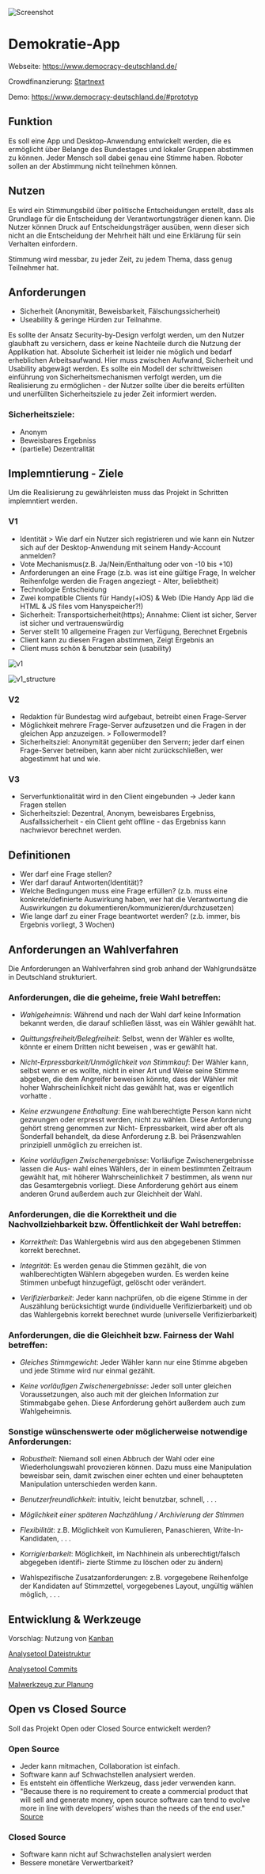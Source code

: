 

![Screenshot](https://www.democracy-deutschland.de/images/forfb2.png)

# Demokratie-App

Webseite: https://www.democracy-deutschland.de/

Crowdfinanzierung: [Startnext](https://www.startnext.com/democracy)

Demo: https://www.democracy-deutschland.de/#prototyp

## Funktion

Es soll eine App und Desktop-Anwendung entwickelt werden, die es ermöglicht über Belange des Bundestages und lokaler Gruppen abstimmen zu können. Jeder Mensch soll dabei genau eine Stimme haben. Roboter sollen an der Abstimmung nicht teilnehmen können.

## Nutzen

Es wird ein Stimmungsbild über politische Entscheidungen erstellt, dass als Grundlage für die Entscheidung der Verantwortungsträger dienen kann. Die Nutzer können Druck auf Entscheidungsträger ausüben, wenn dieser sich nicht an die Entscheidung der Mehrheit hält und eine Erklärung für sein Verhalten einfordern.

Stimmung wird messbar, zu jeder Zeit, zu jedem Thema, dass genug Teilnehmer hat.

## Anforderungen

- Sicherheit (Anonymität, Beweisbarkeit, Fälschungssicherheit)
- Useability & geringe Hürden zur Teilnahme.

Es sollte der Ansatz Security-by-Design verfolgt werden, um den Nutzer glaubhaft zu versichern, dass er keine Nachteile durch die Nutzung der Applikation hat. Absolute Sicherheit ist leider nie möglich und bedarf erheblichen Arbeitsaufwand. Hier muss zwischen Aufwand, Sicherheit und Usability abgewägt werden. Es sollte ein Modell der schrittweisen einführung von Sicherheitsmechanismen verfolgt werden, um die Realisierung zu ermöglichen - der Nutzer sollte über die bereits erfüllten und unerfüllten Sicherheitsziele zu jeder Zeit informiert werden.

### Sicherheitsziele:
- Anonym
- Beweisbares Ergebniss
- (partielle) Dezentralität

## Implemntierung - Ziele

Um die Realisierung zu gewährleisten muss das Projekt in Schritten implemntiert werden.

### V1

- Identität > Wie darf ein Nutzer sich registrieren und wie kann ein Nutzer sich auf der Desktop-Anwendung mit seinem Handy-Account anmelden?
- Vote Mechanismus(z.B. Ja/Nein/Enthaltung oder von -10 bis +10)
- Anforderungen an eine Frage (z.b. was ist eine gültige Frage, In welcher Reihenfolge werden die Fragen angeziegt - Alter, beliebtheit)
- Technologie Entscheidung
- Zwei kompatible Clients für Handy(+iOS) & Web (Die Handy App läd die HTML & JS files vom Hanyspeicher?!)
- Sicherheit: Transportsicherheit(https); Annahme: Client ist sicher, Server ist sicher und vertrauenswürdig
- Server stellt 10 allgemeine Fragen zur Verfügung, Berechnet Ergebnis
- Client kann zu diesen Fragen abstimmen, Zeigt Ergebnis an
- Client muss schön & benutzbar sein (usability)

![v1](https://github.com/demokratie-live/demokratie-app/blob/master/doc/diagram/v1.png)


![v1_structure](https://github.com/demokratie-live/demokratie-app/blob/master/doc/diagram/v1_structure.png)

### V2

 - Redaktion für Bundestag wird aufgebaut, betreibt einen Frage-Server
 - Möglichkeit mehrere Frage-Server aufzusetzen und die Fragen in der gleichen App anzuzeigen. > Followermodell?
 - Sicherheitsziel: Anonymität gegenüber den Servern; jeder darf einen Frage-Server betreiben, kann aber nicht zurückschließen, wer abgestimmt hat und wie.

### V3

 - Serverfunktionalität wird in den Client eingebunden -> Jeder kann Fragen stellen
 - Sicherheitsziel: Dezentral, Anonym, beweisbares Ergebniss, Ausfallssicherheit - ein Client geht offline - das Ergebniss kann nachwievor berechnet werden.
 
## Definitionen

 - Wer darf eine Frage stellen?
 - Wer darf darauf Antworten(Identität)?
 - Welche Bedingungen muss eine Frage erfüllen? (z.b. muss eine konkrete/definierte Auswirkung haben, wer hat die Verantwortung die Auswirkungen zu dokumentieren/kommunizieren/durchzusetzen)
 - Wie lange darf zu einer Frage beantwortet werden? (z.b. immer, bis Ergebnis vorliegt, 3 Wochen)
 
 
 
 
## Anforderungen an Wahlverfahren

  Die  Anforderungen an Wahlverfahren sind grob anhand der Wahlgrundsätze in Deutschland
  strukturiert.


### Anforderungen, die die geheime, freie Wahl betreffen:

   - *Wahlgeheimnis*: Während und nach der Wahl darf keine Information bekannt werden, die
   darauf schließen lässt, was ein Wähler gewählt hat.

   - *Quittungsfreiheit/Belegfreiheit*: Selbst, wenn der Wähler es wollte, könnte er einem Dritten nicht beweisen , was er gewählt hat.

   - *Nicht-Erpressbarkeit/Unmöglichkeit von Stimmkauf*: Der Wähler kann, selbst wenn
   er es wollte, nicht in einer Art und Weise seine Stimme abgeben, die dem Angreifer beweisen
   könnte, dass der Wähler mit hoher Wahrscheinlichkeit nicht das gewählt hat, was er eigentlich
   vorhatte .

   - *Keine erzwungene Enthaltung*: Eine wahlberechtigte Person kann nicht gezwungen oder
   erpresst werden, nicht zu wählen. Diese Anforderung gehört streng genommen zur Nicht-
   Erpressbarkeit, wird aber oft als Sonderfall behandelt, da diese Anforderung z.B. bei Präsenzwahlen prinzipiell unmöglich zu erreichen ist.

   - *Keine vorläufigen Zwischenergebnisse*: Vorläufige Zwischenergebnisse lassen die Aus-
   wahl eines Wählers, der in einem bestimmten Zeitraum gewählt hat, mit höherer Wahrscheinlichkeit 7 bestimmen, als wenn nur das Gesamtergebnis vorliegt. Diese Anforderung
   gehört aus einem anderen Grund außerdem auch zur Gleichheit der Wahl.

### Anforderungen, die die Korrektheit und die Nachvollziehbarkeit bzw. Öffentlichkeit der Wahl betreffen:

   - *Korrektheit*: Das Wahlergebnis wird aus den abgegebenen Stimmen korrekt berechnet.

   - *Integrität*: Es werden genau die Stimmen gezählt, die von wahlberechtigten Wählern abgegeben wurden. Es werden keine Stimmen unbefugt hinzugefügt, gelöscht oder verändert.

   - *Verifizierbarkeit*: Jeder kann nachprüfen, ob die eigene Stimme in der Auszählung berücksichtigt wurde (individuelle Verifizierbarkeit) und ob das Wahlergebnis korrekt berechnet
   wurde (universelle Verifizierbarkeit)

### Anforderungen, die die Gleichheit bzw. Fairness der Wahl betreffen:

   - *Gleiches Stimmgewicht*: Jeder Wähler kann nur eine Stimme abgeben und jede Stimme
   wird nur einmal gezählt. 

   - *Keine vorläufigen Zwischenergebnisse*: Jeder soll unter gleichen Voraussetzungen, also auch mit der gleichen Information zur Stimmabgabe gehen. Diese Anforderung gehört
   außerdem auch zum Wahlgeheimnis.

### Sonstige wünschenswerte oder möglicherweise notwendige Anforderungen:

   - *Robustheit*: Niemand soll einen Abbruch der Wahl oder eine Wiederholungswahl provozieren können. Dazu muss eine Manipulation beweisbar sein, damit zwischen einer echten und
   einer behaupteten Manipulation unterschieden werden kann.

   - *Benutzerfreundlichkeit*: intuitiv, leicht benutzbar, schnell, . . .

   - *Möglichkeit einer späteren Nachzählung / Archivierung der Stimmen*

   - *Flexibilität*: z.B. Möglichkeit von Kumulieren, Panaschieren, Write-In-Kandidaten, . . .

   - *Korrigierbarkeit*: Möglichkeit, im Nachhinein als unberechtigt/falsch abgegeben identifi-
   zierte Stimme zu löschen oder zu ändern)

   - Wahlspezifische Zusatzanforderungen: z.B. vorgegebene Reihenfolge der Kandidaten
   auf Stimmzettel, vorgegebenes Layout, ungültig wählen möglich, . . .
   
## Entwicklung & Werkzeuge

Vorschlag: Nutzung von [Kanban](https://kb.webcraft-media.de/?controller=BoardViewController&action=readonly&token=649348bb701244fff358494e1a9945a9bf2fcf0eaa2f69116b0df197a93d)

[Analysetool Dateistruktur](https://veniversum.me/git-visualizer/?owner=demokratie-live&repo=demokratie-app)

[Analysetool Commits](http://ghv.artzub.com/#repo=demokratie-app&climit=10000&user=demokratie-live)

[Malwerkzeug zur Planung](https://www.draw.io/)

## Open vs Closed Source

Soll das Projekt Open oder Closed Source entwickelt werden?

### Open Source

- Jeder kann mitmachen, Collaboration ist einfach.
- Software kann auf Schwachstellen analysiert werden.
- Es entsteht ein öffentliche Werkzeug, dass jeder verwenden kann.
- "Because there is no requirement to create a commercial product that will sell and generate money, open source software can tend to evolve more in line with developers’ wishes than the needs of the end user." [Source](http://entrepreneurhandbook.co.uk/open-source-software/)

### Closed Source

- Software kann nicht auf Schwachstellen analysiert werden
- Bessere monetäre Verwertbarkeit?

